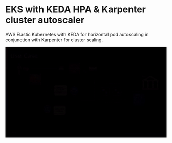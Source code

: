 # EKS with KEDA HPA & Karpenter cluster autoscaler
AWS Elastic Kubernetes with KEDA for horizontal pod autoscaling in conjunction with Karpenter for cluster scaling.


<p align="center">
  <img  src="https://github.com/khanasif1/aws-eks-with-keda-hpa/blob/main/img/Keda.gif?raw=true">
</p>
